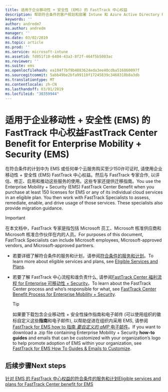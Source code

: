 ```yaml
---
title: 适用于企业移动性 + 安全性 (EMS) 的 FastTrack 中心权益
description: 帮助符合条件的客户规划和部署 Intune 和 Azure Active Directory Premium 的计划
keywords: ''
author: andredm7
ms.author: andredm
manager: ''
ms.date: 03/02/2019
ms.topic: article
ms.prod: ''
ms.service: microsoft-intune
ms.assetid: fd951f10-6404-43a3-8f2f-464f5b5003ac
ms.reviewer: ''
ms.suite: ems
ms.openlocfilehash: ea104f7bf9b4883624eda3ee40cdba516860097f
ms.sourcegitcommit: 5abb49be2bfa99110f17245839c3468318b8a3db
ms.translationtype: MT
ms.contentlocale: zh-CN
ms.lasthandoff: 03/01/2019
ms.locfileid: "30359944"
---
```

# <a name="fasttrack-center-benefit-for-enterprise-mobility--security-ems"></a><span data-ttu-id="9d1ba-103">适用于企业移动性 + 安全性 (EMS) 的 FastTrack 中心权益</span><span class="sxs-lookup"><span data-stu-id="9d1ba-103">FastTrack Center Benefit for Enterprise Mobility + Security (EMS)</span></span>

<span data-ttu-id="9d1ba-p101">在符合条件的计划中为 EMS 或任何单个云服务购买至少150许可证时, 请使用企业移动性 + 安全性 (EMS) FastTrack 中心权益。然后与 FastTrack 专家合作, 以评估、修正、启用和推动这些服务的使用。这些专家还提供迁移指南。</span><span class="sxs-lookup"><span data-stu-id="9d1ba-p101">You use the Enterprise Mobility + Security (EMS) FastTrack Center Benefit when you purchase at least 150 licenses for EMS or any of its individual cloud services in an eligible plan. You then work with FastTrack Specialists to assess, remediate, enable, and drive usage of those services. These specialists also provide migration guidance.</span></span>

> [!IMPORTANT]
> <span data-ttu-id="9d1ba-107">在本文档中，FastTrack 专家是指包括 Microsoft 员工、Microsoft 核准供应商和 Microsoft 核准合作伙伴在内的人员。</span><span class="sxs-lookup"><span data-stu-id="9d1ba-107">For purposes of this document, FastTrack Specialists can include Microsoft employees, Microsoft-approved vendors, and Microsoft-approved partners.</span></span>

- <span data-ttu-id="9d1ba-108">若要详细了解符合条件的服务和计划，请参阅[符合条件的服务和计划](M365-eligible-services-and-plans.md)。</span><span class="sxs-lookup"><span data-stu-id="9d1ba-108">To learn more about eligible services and plans, see [Eligible Services and Plans](M365-eligible-services-and-plans.md).</span></span>

- <span data-ttu-id="9d1ba-109">若要了解 FastTrack 中心流程和谁负责什么, 请参阅[FastTrack Center 福利流程 for Enterprise 可移动性 + Security](EMS-fasttrack-process.md)。</span><span class="sxs-lookup"><span data-stu-id="9d1ba-109">To learn about the FastTrack Center process and who’s responsible for what, see [FastTrack Center Benefit Process for Enterprise Mobility + Security](EMS-fasttrack-process.md).</span></span>

    > [!TIP]
    > <span data-ttu-id="9d1ba-110">如果要下载包含企业移动性 + 安全性操作指南和电子邮件 (可以使用组织的徽标自定义这些**指南**和电子邮件), 以帮助促进在组织内采用 EMS, 请参阅[FastTrack for EMS how to 指南 _要自定义的 aMP_ 电子邮件](https://gallery.technet.microsoft.com/FastTrack-for-EMS-How-To-f170da4c)。</span><span class="sxs-lookup"><span data-stu-id="9d1ba-110">If you want to download a .zip file containing Enterprise Mobility + Security **how-to guides** and emails that can be customized with your organization’s logo to help promote adoption of EMS within your organization, see [FastTrack for EMS How To Guides & Emails to Customize](https://gallery.technet.microsoft.com/FastTrack-for-EMS-How-To-f170da4c).</span></span>

## <a name="next-steps"></a><span data-ttu-id="9d1ba-111">后续步骤</span><span class="sxs-lookup"><span data-stu-id="9d1ba-111">Next steps</span></span>

[<span data-ttu-id="9d1ba-112">针对 EMS 的 FastTrack 中心权益的符合条件的服务和计划</span><span class="sxs-lookup"><span data-stu-id="9d1ba-112">Eligible services and plans for FastTrack Center benefit for EMS</span></span>](M365-eligible-services-and-plans.md)


